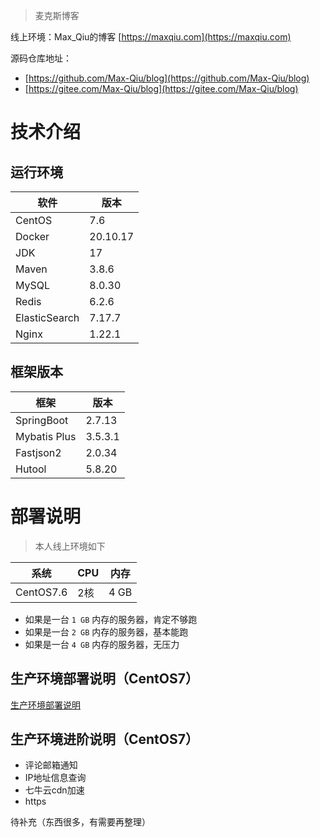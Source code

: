 > 麦克斯博客

线上环境：Max_Qiu的博客 [https://maxqiu.com](https://maxqiu.com)

源码仓库地址：

- [https://github.com/Max-Qiu/blog](https://github.com/Max-Qiu/blog)
- [https://gitee.com/Max-Qiu/blog](https://gitee.com/Max-Qiu/blog)

# 技术介绍

## 运行环境

软件 | 版本
---|---
CentOS | 7.6
Docker | 20.10.17
JDK | 17
Maven | 3.8.6
MySQL | 8.0.30
Redis | 6.2.6
ElasticSearch | 7.17.7
Nginx | 1.22.1

## 框架版本

框架 | 版本
---|---
SpringBoot | 2.7.13
Mybatis Plus | 3.5.3.1
Fastjson2 | 2.0.34
Hutool | 5.8.20

# 部署说明

> 本人线上环境如下

系统 | CPU | 内存
---|---|---
CentOS7.6 | 2核 | 4 GB

- 如果是一台 `1 GB` 内存的服务器，肯定不够跑
- 如果是一台 `2 GB` 内存的服务器，基本能跑
- 如果是一台 `4 GB` 内存的服务器，无压力

## 生产环境部署说明（CentOS7）

[生产环境部署说明](README_PRO.md)

## 生产环境进阶说明（CentOS7）

- 评论邮箱通知
- IP地址信息查询
- 七牛云cdn加速
- https

待补充（东西很多，有需要再整理）
